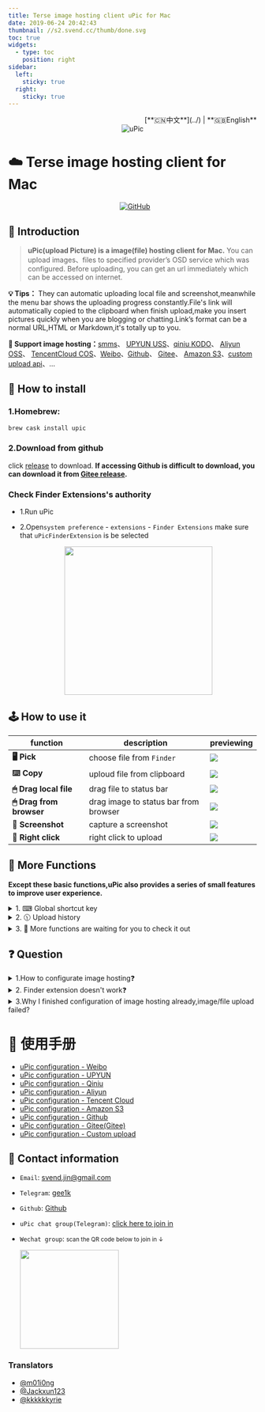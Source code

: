 ```yaml
---
title: Terse image hosting client uPic for Mac
date: 2019-06-24 20:42:43
thumbnail: //s2.svend.cc/thumb/done.svg
toc: true
widgets:
  - type: toc
    position: right
sidebar:
  left:
    sticky: true
  right:
    sticky: true
---
```


<div align="right">[**🇨🇳中文**](../) | **🇬🇧English**</div><!-- i18n -->

<div align="center">
  <img src="https://raw.githubusercontent.com/gee1k/oss/master/screenshot/uPic/logo.png" alt="uPic">
</div>

# ☁️ Terse image hosting client for Mac

<div style="display: flex;justify-content: center;" align="center">
	<a href="https://github.com/gee1k/uPic/releases/latest">
    <img src="https://img.shields.io/github/release/gee1k/uPic?label=version&style=flat-square" alt="">
  </a>
	<a href="https://github.com/gee1k/uPic/releases" style="margin: 0 5px;">
    <img src="https://img.shields.io/github/downloads/gee1k/uPic/total.svg?style=flat-square" alt="">
  </a> 
  <a href="https://github.com/gee1k/uPic/blob/master/LICENSE">
		<img alt="GitHub" src="https://img.shields.io/github/license/gee1k/uPic?style=flat-square">
	</a>
</div>


## 📑 Introduction

> **uPic(upload Picture) is a image(file) hosting client for Mac.**
> You can upload images、files to specified provider’s OSD service which was configured.
> Before uploading, you can get an url immediately which can be accessed on internet. 



**💡 Tips：** They can automatic uploading local file and screenshot,meanwhile the menu bar shows the uploading progress constantly.File's link will automatically copied to the clipboard when finish upload,make you insert pictures quickly when you are blogging or chatting.Link’s format can be a normal URL,HTML or Markdown,it's totally up to you.

**🔋 Support image hosting：**[smms](https://sm.ms/)、 [UPYUN USS](https://www.upyun.com/products/file-storage)、[qiniu KODO](https://www.qiniu.com/products/kodo)、 [Aliyun OSS](https://www.aliyun.com/product/oss/)、 [TencentCloud COS](https://cloud.tencent.com/product/cos)、[Weibo](https://weibo.com/)、[Github](https://github.com/settings/tokens)、 [Gitee](https://gitee.com/profile/personal_access_tokens)、 [Amazon S3](https://aws.amazon.com/cn/s3/)、[custom upload api](https://blog.svend.cc/upic/tutorials/custom)、...

## 🚀 How to install


### 1.Homebrew:

``` bash
brew cask install upic
```
### 2.Download from github
 click [release](https://github.com/gee1k/uPic/releases) to download.
 **If accessing Github is difficult to download, you can download it from [Gitee release](https://gitee.com/gee1k/uPic/releases).**

### Check Finder Extensions's authority

- 1.Run uPic

- 2.Open`system preference` - `extensions` - `Finder Extensions` make sure that `uPicFinderExtension` is be selected

  <center>
    <img src="https://raw.githubusercontent.com/gee1k/oss/master/screenshot/uPic/en-finder-extension.png" height="300">
  </center>



## 🕹 How to use it

| function | description | previewing |
| --- | --- | --- |
| **🖥 Pick** | choose file from `Finder` | ![](https://raw.githubusercontent.com/gee1k/oss/master/screenshot/uPic/en-selectFile.gif) |
| **⌨️ Copy** | uploud file from clipboard | ![](https://raw.githubusercontent.com/gee1k/oss/master/screenshot/uPic/en-paste.gif) |
| **🖱 Drag local file** | drag file to status bar | ![](https://raw.githubusercontent.com/gee1k/oss/master/screenshot/uPic/en-drag-finder.gif) |
| **🖱 Drag from browser** | drag image to status bar from browser | ![](https://raw.githubusercontent.com/gee1k/oss/master/screenshot/uPic/en-drag-browser.gif) |
| **📸 Screenshot** | capture a screenshot | ![](https://raw.githubusercontent.com/gee1k/oss/master/screenshot/uPic/en-screenshot.gif) |
| **📂 Right click** | right click to upload | ![](https://raw.githubusercontent.com/gee1k/oss/master/screenshot/uPic/en-finder-contextmenu.gif) |



## 🧰 More Functions

**Except these basic functions,uPic also provides a series of small features to improve user experience.**

<details><summary>1. ⌨︎ Global shortcut key</summary><br>
<p>
	<center>
		<img src="https://raw.githubusercontent.com/gee1k/oss/master/screenshot/uPic/en-shortcuts.png" height="300">
	</center>
</p>
</details>
<details><summary>2. 🕦 Upload history</summary><br>
<p>
	<center>
		<img src="https://raw.githubusercontent.com/gee1k/oss/master/screenshot/uPic/en-history.png" height="300">
	</center>
</p>
</details>
<details><summary>3. 📢 More functions are waiting for you to check it out</summary><br>
<p>
	...
</p>
</details>


## ❓ Question

<details>
	<summary>1.How to configurate image hosting❓</summary>
	<ul>
		<li><a href="https://blog.svend.cc/upic/tutorials/weibo/en" target="_blank">uPic configuration - Weibo</a></li>
		<li><a href="https://blog.svend.cc/upic/tutorials/upyun_uss/en" target="_blank">uPic configuration - UPYUN</a></li>
		<li><a href="https://blog.svend.cc/upic/tutorials/qiniu_kodo/en" target="_blank">uPic configuration - Qiniu</a></li>
		<li><a href="https://blog.svend.cc/upic/tutorials/aliyun_oss/en" target="_blank">uPic configuration - Aliyun</a></li>
		<li><a href="https://blog.svend.cc/upic/tutorials/tencent_cos/en" target="_blank">uPic configuration - TencentCloud</a></li>
		<li><a href="https://blog.svend.cc/upic/tutorials/amazon_s3/en" target="_blank">uPic configuration - Amazon S3</a></li>
		<li><a href="https://blog.svend.cc/upic/tutorials/github/en" target="_blank">uPic configuration - Github</a></li>
		<li><a href="https://blog.svend.cc/upic/tutorials/gitee/en" target="_blank">uPic configuration - Gitee(Gitee)</a></li>
		<li><a href="https://blog.svend.cc/upic/tutorials/custom/en" target="_blank">uPic configuration - custom upload</a></li>
	</ul>
</details>
<details><summary>2. Finder extension doesn't work❓</summary><br>
<p>Because of Finder extension will always be selected after select action was done.So if you come across Finder extension operation is unresponsive,maybe uPic program was not runing.</p>
</details>
<details>
	<summary>3.Why I finished configuration of image hosting already,image/file upload failed?</summary>
	<div>
		<p>maybe you choose the wrong image hosting,go to check it out~</p>
		<img src="https://raw.githubusercontent.com/gee1k/oss/master/screenshot/uPic/en-default-host.png" width="450">
	</div> 
</details>


# 📝 使用手册

- [uPic configuration - Weibo](./tutorials/weibo)
- [uPic configuration - UPYUN](./tutorials/upyun_uss)
- [uPic configuration - Qiniu](./tutorials/qiniu_kodo)
- [uPic configuration - Aliyun](./tutorials/aliyun_oss)
- [uPic configuration - Tencent Cloud](./tutorials/tencent_cos)
- [uPic configuration - Amazon S3](./tutorials/amazon_s3)
- [uPic configuration - Github](./tutorials/github)
- [uPic configuration - Gitee(Gitee)](./tutorials/gitee)
- [uPic configuration - Custom upload](./tutorials/custom)

## 💌 Contact information

- `Email`: svend.jin@gmail.com
- `Telegram`: [gee1k](https://t.me/gee1k)
- `Github`: [Github](https://github.com/gee1k/uPic)
- `uPic chat group(Telegram)`:  [click here to join in](https://t.me/upic_host)
- `Wechat group`:  <small>scan the QR code below to join in ↓ </small>

	<img src="https://raw.githubusercontent.com/gee1k/oss/master/personal/geee1k.JPG" height="200">

### Translators
- [@m01i0ng](https://github.com/m01i0ng)
- [@Jackxun123](https://github.com/Jackxun123)
- [@kkkkkkyrie](https://github.com/kkkkkkyrie)


